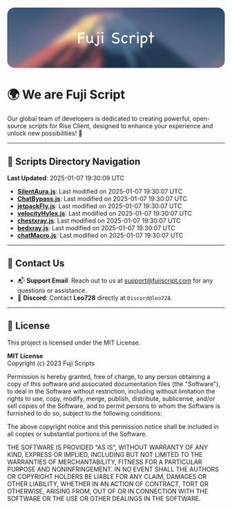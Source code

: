 ![Banner](.github/b.webp)

# 🌍 **We are Fuji Script**

Our global team of developers is dedicated to creating powerful, open-source scripts for Rise Client, designed to enhance your experience and unlock new possibilities! 🌟

---
<!-- SCRIPTS_NAVIGATION_START -->
## 📂 **Scripts Directory Navigation**

**Last Updated**: 2025-01-07 19:30:09 UTC

- **[SilentAura.js](scripts/SilentAura.js)**: Last modified on 2025-01-07 19:30:07 UTC
- **[ChatBypass.js](scripts/ChatBypass.js)**: Last modified on 2025-01-07 19:30:07 UTC
- **[jetpackFly.js](scripts/jetpackFly.js)**: Last modified on 2025-01-07 19:30:07 UTC
- **[velocityHylex.js](scripts/velocityHylex.js)**: Last modified on 2025-01-07 19:30:07 UTC
- **[chestxray.js](scripts/chestxray.js)**: Last modified on 2025-01-07 19:30:07 UTC
- **[bedxray.js](scripts/bedxray.js)**: Last modified on 2025-01-07 19:30:07 UTC
- **[chatMacro.js](scripts/chatMacro.js)**: Last modified on 2025-01-07 19:30:07 UTC

<!-- SCRIPTS_NAVIGATION_END -->

---

## 💬 **Contact Us**  
- 📬 **Support Email**: Reach out to us at [support@fujiscript.com](mailto:support@fujiscript.com) for any questions or assistance.  
- 💬 **Discord**: Contact **Leo728** directly at `Discord@leo728`.

---

## 📜 **License**

This project is licensed under the MIT License.  

**MIT License**  
Copyright (c) 2023 Fuji Scripts  

Permission is hereby granted, free of charge, to any person obtaining a copy of this software and associated documentation files (the "Software"), to deal in the Software without restriction, including without limitation the rights to use, copy, modify, merge, publish, distribute, sublicense, and/or sell copies of the Software, and to permit persons to whom the Software is furnished to do so, subject to the following conditions:  

The above copyright notice and this permission notice shall be included in all copies or substantial portions of the Software.  

THE SOFTWARE IS PROVIDED "AS IS", WITHOUT WARRANTY OF ANY KIND, EXPRESS OR IMPLIED, INCLUDING BUT NOT LIMITED TO THE WARRANTIES OF MERCHANTABILITY, FITNESS FOR A PARTICULAR PURPOSE AND NONINFRINGEMENT. IN NO EVENT SHALL THE AUTHORS OR COPYRIGHT HOLDERS BE LIABLE FOR ANY CLAIM, DAMAGES OR OTHER LIABILITY, WHETHER IN AN ACTION OF CONTRACT, TORT OR OTHERWISE, ARISING FROM, OUT OF OR IN CONNECTION WITH THE SOFTWARE OR THE USE OR OTHER DEALINGS IN THE SOFTWARE.  

